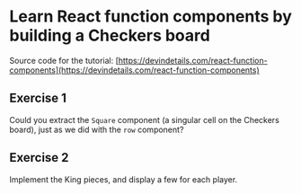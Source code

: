 # Learn React function components by building a Checkers board

Source code for the tutorial: [https://devindetails.com/react-function-components](https://devindetails.com/react-function-components)

## Exercise 1

Could you extract the `Square` component (a singular cell on the Checkers board), just as we did with the `row` component?

## Exercise 2

Implement the King pieces, and display a few for each player.